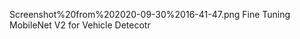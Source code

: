 <img>Screenshot%20from%202020-09-30%2016-41-47.png</img>
Fine Tuning MobileNet V2 for Vehicle Detecotr

